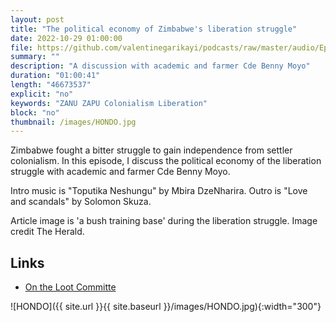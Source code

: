 ```yaml
---
layout: post
title: "The political economy of Zimbabwe's liberation struggle"
date: 2022-10-29 01:00:00
file: https://github.com/valentinegarikayi/podcasts/raw/master/audio/Ep_04_2022_Benny Moyo.mp3
summary: ""
description: "A discussion with academic and farmer Cde Benny Moyo"
duration: "01:00:41"
length: "46673537"
explicit: "no"
keywords: "ZANU ZAPU Colonialism Liberation"
block: "no"
thumbnail: /images/HONDO.jpg
---
```


Zimbabwe fought a bitter struggle to gain independence from settler colonialism. In this episode, I discuss the political economy of the liberation struggle with academic and farmer Cde Benny Moyo.

Intro music is "Toputika Neshungu" by Mbira DzeNharira. Outro is "Love and scandals" by Solomon Skuza.

Article image is 'a bush training base' during the liberation struggle. Image credit The Herald.

<!--more-->

## Links
* [On the Loot Committe ](https://www.tandfonline.com/doi/pdf/10.1080/03057070.2022.2058771)

![HONDO]({{ site.url }}{{ site.baseurl }}/images/HONDO.jpg){:width="300"}

<!-- Google tag (gtag.js) -->
<script async src="https://www.googletagmanager.com/gtag/js?id=G-02DTBF3N7T"></script>
<script>
  window.dataLayer = window.dataLayer || [];
  function gtag(){dataLayer.push(arguments);}
  gtag('js', new Date());

  gtag('config', 'G-02DTBF3N7T');
</script>
